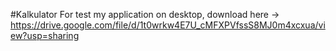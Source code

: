 #Kalkulator
For test my application on desktop, download here -> https://drive.google.com/file/d/1t0wrkw4E7U_cMFXPVfssS8MJ0m4xcxua/view?usp=sharing
